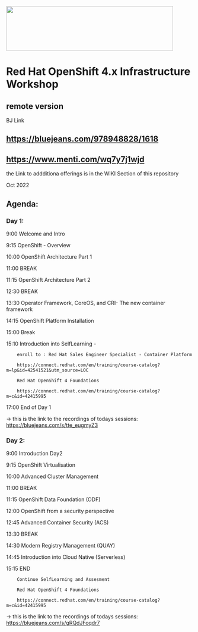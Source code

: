 <img src="https://github.com/alfbach/OCP_Arch/blob/master/logo.png" width="450" height="120">


# Red Hat OpenShift 4.x Infrastructure Workshop
## remote version

BJ Link 

## https://bluejeans.com/978948828/1618

## https://www.menti.com/wq7y7j1wjd

the Link to addditiona offerings is in the WIKI Section of this repository

Oct 2022

## Agenda:

### Day 1:

9:00		Welcome and Intro	

9:15		OpenShift - Overview

10:00		OpenShift Architecture Part 1

11:00		BREAK		

11:15		OpenShift Architecture Part 2

12:30		BREAK

13:30		Operator Framework, CoreOS, and CRI- The new container framework

14:15		OpenShift Platform Installation

15:00		Break

15:10		Introduction into SelfLearning - 

		enroll to : Red Hat Sales Engineer Specialist - Container Platform

		https://connect.redhat.com/en/training/course-catalog?m=lp&id=42541521&utm_source=LOC 
		
		Red Hat OpenShift 4 Foundations

		https://connect.redhat.com/en/training/course-catalog?m=c&id=42415995

17:00		End of Day 1

-> this is the link to the recordings of todays sessions: https://bluejeans.com/s/tte_eugmyZ3

### Day 2:

9:00		Introduction Day2

9:15		OpenShift Virtualisation		

10:00		Advanced Cluster Management

11:00		BREAK

11:15		OpenShift Data Foundation (ODF)

12:00		OpenShift from a security perspective

12:45		Advanced Container Security (ACS) 

13:30		BREAK
		
14:30		Modern Registry Management (QUAY)

14:45		Introduction into Cloud Native (Serverless)

15:15		END

		Continue SelfLearning and Assesment

		Red Hat OpenShift 4 Foundations

		https://connect.redhat.com/en/training/course-catalog?m=c&id=42415995		

-> this is the link to the recordings of todays sessions: https://bluejeans.com/s/gRQdJFoqdr7
